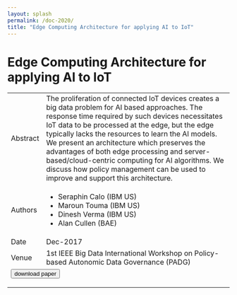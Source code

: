 ```yaml
---
layout: splash
permalink: /doc-2020/
title: "Edge Computing Architecture for applying AI to IoT"
---
```


# Edge Computing Architecture for applying AI to IoT

<table>
    <tbody>
    <tr>
        <td>Abstract</td>
        <td>The proliferation of connected IoT devices creates a big data problem for AI based approaches. The response time required by such devices necessitates IoT data to be processed at the edge, but the edge typically lacks the resources to learn the AI models. We present an architecture which preserves the advantages of both edge processing and server-based/cloud-centric computing for AI algorithms. We discuss how policy management can be used to improve and support this architecture.</td>
    </tr>
    <tr>
        <td>Authors</td>
        <td>
            <ul>
                <li>Seraphin Calo (IBM US)</li>
                <li>Maroun Touma (IBM US)</li>
                <li>Dinesh Verma (IBM US)</li>
                <li>Alan Cullen (BAE)</li>
            </ul>
        </td>
    </tr>
    <tr>
        <td>Date</td>
        <td>Dec-2017</td>
    </tr>
    <tr>
        <td>Venue</td>
        <td>1st IEEE Big Data International Workshop on Policy-based Autonomic Data Governance (PADG)</td>
    </tr>
        <tr>
            <td colspan="2">
                <form method="get" action="https://dais-ita.org/sites/default/files/S11204_EdgeIoTAI.pdf">
                    <button type="submit">download paper</button>
                </form>
            </td>
        </tr>
    </tbody>
</table>
